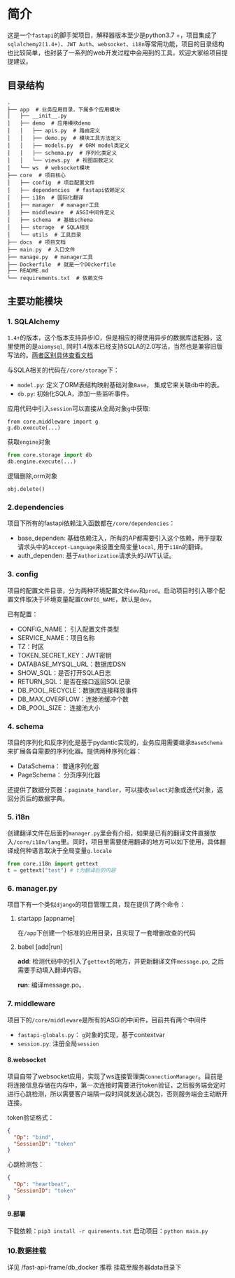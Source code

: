 # 简介

这是一个`fastapi`的脚手架项目，解释器版本至少是python3.7 +，项目集成了`sqlalchemy2(1.4+)`、`JWT Auth`、`websocket`、`i18n`等常用功能，项目的目录结构也比较简单，也封装了一系列的web开发过程中会用到的工具，欢迎大家给项目提提建议。

## 目录结构

```shell
.
├── app  # 业务应用目录，下属多个应用模块
│   ├── __init__.py
│   ├── demo  # 应用模块demo
│   │   ├── apis.py  # 路由定义
│   │   ├── demo.py  # 模块工具方法定义
│   │   ├── models.py  # ORM model类定义
│   │   ├── schema.py  # 序列化类定义
│   │   └── views.py  # 视图函数定义
│   └── ws  # websocket模块
├── core  # 项目核心
│   ├── config  # 项目配置文件
│   ├── dependencies  # fastapi依赖定义
│   ├── i18n  # 国际化翻译
│   ├── manager  # manager工具
│   ├── middleware  # ASGI中间件定义
│   ├── schema  # 基础schema
│   ├── storage  # SQLA相关
│   └── utils  # 工具目录
├── docs  # 项目文档
├── main.py  # 入口文件
├── manage.py  # manager工具
├── Dockerfile  # 就是一个DOckerfile
├── README.md
└── requirements.txt  # 依赖文件
```

## 主要功能模块

### 1. SQLAlchemy

`1.4+`的版本，这个版本支持异步IO，但是相应的得使用异步的数据库适配器，这里使用的是`aiomysql`, 同时1.4版本已经支持SQLA的2.0写法，当然也是兼容旧版写法的。[两者区别具体查看文档](https://docs.sqlalchemy.org/en/14/changelog/migration_20.html)

与SQLA相关的代码在`/core/storage`下：

- `model.py`: 定义了ORM表结构映射基础对象`Base`， 集成它来关联db中的表。
- `db.py`: 初始化SQLA，添加一些监听事件。

应用代码中引入`session`可以直接从全局对象`g`中获取:

```shell
from core.middleware import g
g.db.execute(...)
```

获取`engine`对象

```python
from core.storage import db
db.engine.execute(...)
```

逻辑删除,orm对象
```python
obj.delete()
```

### 2.dependencies

项目下所有的fastapi依赖注入函数都在`/core/dependencies`：

- base_dependen: 基础依赖注入，所有的AP都需要引入这个依赖，用于提取请求头中的`Accept-Language`来设置全局变量`local`, 用于`i18n`的翻译。
- auth_dependen: 基于`Authorization`请求头的JWT认证。

### 3. config

项目的配置文件目录，分为两种环境配置文件`dev`和`prod`。启动项目时引入哪个配置文件取决于环境变量配置`CONFIG_NAME`，默认是`dev`。

已有配置：

- CONFIG_NAME： 引入配置文件类型
- SERVICE_NAME：项目名称
- TZ：时区
- TOKEN_SECRET_KEY：JWT密钥
- DATABASE_MYSQL_URL：数据库DSN
- SHOW_SQL：是否打开SQLA日志
- RETURN_SQL：是否在接口返回SQL记录
- DB_POOL_RECYCLE：数据库连接释放事件
- DB_MAX_OVERFLOW：连接池缓冲个数
- DB_POOL_SIZE： 连接池大小

### 4. schema

项目的序列化和反序列化是基于pydantic实现的，业务应用需要继承`BaseSchema`来扩展各自需要的序列化器。提供两种序列化器：

- DataSchema： 普通序列化器
- PageSchema： 分页序列化器

还提供了数据分页器：`paginate_handler`，可以接收`select`对象或迭代对象，返回分页后的数据字典。

### 5. i18n

创建翻译文件在后面的`manager.py`里会有介绍，如果是已有的翻译文件直接放入`/core/i18n/lang`里。同时，项目里需要使用翻译的地方可以如下使用，具体翻译成何种语言取决于全局变量`g.locale`

```python
from core.i18n import gettext
t = gettext("test") # t为翻译后的内容
```

### 6. manager.py

项目下有一个类似`django`的项目管理工具，现在提供了两个命令：

1. startapp [appname]

   在`/app`下创建一个标准的应用目录，且实现了一套增删改查的代码

2. babel [add|run]

   **add**: 检测代码中的引入了`gettext`的地方，并更新翻译文件`message.po`, 之后需要手动填入翻译内容。

   **run**: 编译message.po。

### 7. middleware

项目下的`/core/middleware`是所有的ASGI的中间件，目前共有两个中间件

- `fastapi-globals.py`： `g`对象的实现，基于contextvar
- `session.py`: 注册全局`session`

#### 8.websocket

项目自带了websocket应用，实现了ws连接管理类`ConnectionManager`。目前是将连接信息存储在内存中，第一次连接时需要进行token验证，之后服务端会定时进行心跳检测，所以需要客户端隔一段时间就发送心跳包，否则服务端会主动断开连接。

token验证格式：

```json
{
  "Op": "bind",
  "SessionID": "token"
}
```

心跳检测包：

```json
{
  "Op": "heartbeat",
  "SessionID": "token"
}
```

#### 9.部署

下载依赖：`pip3 install -r quirements.txt`
启动项目：`python main.py`


### 10.数据挂载

详见 /fast-api-frame/db_docker
推荐 挂载至服务器data目录下